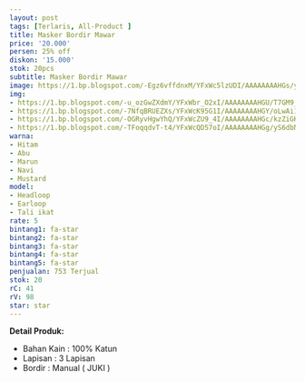 ```yaml
---
layout: post
tags: [Terlaris, All-Product ]
title: Masker Bordir Mawar
price: '20.000'
persen: 25% off
diskon: '15.000'
stok: 20pcs
subtitle: Masker Bordir Mawar
image: https://1.bp.blogspot.com/-Egz6vffdnxM/YFxWc5lzUDI/AAAAAAAAHGs/yT2SywMN_5IBnuFniLIVZWLXZ1wAoQIpACLcBGAsYHQ/s320/utama.jpg
img:
- https://1.bp.blogspot.com/-u_ozGwZXdmY/YFxWbr_O2xI/AAAAAAAAHGU/T7GM9_lvFYcK4yMOQSDvyg18MKXwq7O3ACLcBGAsYHQ/s320/hitam.jpg
- https://1.bp.blogspot.com/-7NfqBRUEZXs/YFxWcK95G1I/AAAAAAAAHGY/oLwAi1A-lcgfXQ35KnFNopL7yAC85Q3TgCLcBGAsYHQ/s320/marun.jpg
- https://1.bp.blogspot.com/-OGRyvHgwYhQ/YFxWcZU9_4I/AAAAAAAAHGc/kzZiGK8bxU8bhlcK-MdN6mVqte6oXOI0QCLcBGAsYHQ/s320/mustard.jpg
- https://1.bp.blogspot.com/-TFoqqdvT-t4/YFxWcQD57oI/AAAAAAAAHGg/yS6dbNF-D2o4GdKeAEwEuFay_ffcvFSQwCLcBGAsYHQ/s320/navi.jpg
warna:
- Hitam
- Abu
- Marun
- Navi
- Mustard
model:
- Headloop
- Earloop
- Tali ikat
rate: 5
bintang1: fa-star
bintang2: fa-star
bintang3: fa-star
bintang4: fa-star
bintang5: fa-star
penjualan: 753 Terjual
stok: 20
rC: 41
rV: 98
star: star
---
```



<b>Detail Produk:</b>
<ul>
<li>Bahan Kain : 100% Katun</li>
<li>Lapisan : 3 Lapisan</li>
<li>Bordir : Manual ( JUKI )</li>
</ul>
